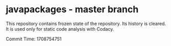 # javapackages - master branch

This repository contains frozen state of the repository.
Its history is cleared. It is used only for static code
analysis with Codacy.

Commit Time: 1708754751